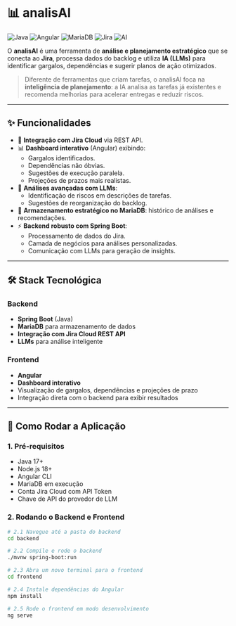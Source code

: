 # 📊 analisAI

![Java](https://img.shields.io/badge/Backend-SpringBoot-green?logo=java&logoColor=white)
![Angular](https://img.shields.io/badge/Frontend-Angular-red?logo=angular&logoColor=white)
![MariaDB](https://img.shields.io/badge/Database-MariaDB-blue?logo=mariadb&logoColor=white)
![Jira](https://img.shields.io/badge/API-Jira-lightblue?logo=jira&logoColor=white)
![AI](https://img.shields.io/badge/AI-LLMs-purple?logo=openai&logoColor=white)

O **analisAI** é uma ferramenta de **análise e planejamento estratégico** que se conecta ao **Jira**, processa dados do backlog e utiliza **IA (LLMs)** para identificar gargalos, dependências e sugerir planos de ação otimizados.  

> Diferente de ferramentas que criam tarefas, o analisAI foca na **inteligência de planejamento**: a IA analisa as tarefas já existentes e recomenda melhorias para acelerar entregas e reduzir riscos.  

---

## ✨ Funcionalidades

- 🔗 **Integração com Jira Cloud** via REST API.  
- 📊 **Dashboard interativo** (Angular) exibindo:  
  - Gargalos identificados.  
  - Dependências não óbvias.  
  - Sugestões de execução paralela.  
  - Projeções de prazos mais realistas.  
- 🧠 **Análises avançadas com LLMs**:  
  - Identificação de riscos em descrições de tarefas.  
  - Sugestões de reorganização do backlog.  
- 💾 **Armazenamento estratégico no MariaDB**: histórico de análises e recomendações.  
- ⚡ **Backend robusto com Spring Boot**:  
  - Processamento de dados do Jira.  
  - Camada de negócios para análises personalizadas.  
  - Comunicação com LLMs para geração de insights.  

---

## 🛠️ Stack Tecnológica

### Backend
- **Spring Boot** (Java)  
- **MariaDB** para armazenamento de dados  
- **Integração com Jira Cloud REST API**  
- **LLMs** para análise inteligente  

### Frontend
- **Angular**  
- **Dashboard interativo**  
- Visualização de gargalos, dependências e projeções de prazo  
- Integração direta com o backend para exibir resultados  

---

## 🚀 Como Rodar a Aplicação

### 1. Pré-requisitos
- Java 17+  
- Node.js 18+  
- Angular CLI  
- MariaDB em execução  
- Conta Jira Cloud com API Token  
- Chave de API do provedor de LLM  

### 2. Rodando o Backend e Frontend
```bash
# 2.1 Navegue até a pasta do backend
cd backend

# 2.2 Compile e rode o backend
./mvnw spring-boot:run

# 2.3 Abra um novo terminal para o frontend
cd frontend

# 2.4 Instale dependências do Angular
npm install

# 2.5 Rode o frontend em modo desenvolvimento
ng serve
